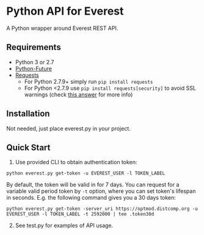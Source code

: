 # Python API for Everest

A Python wrapper around Everest REST API.

## Requirements

* Python 3 or 2.7
* [Python-Future](https://python-future.org/quickstart.html#installation)
* [Requests](http://docs.python-requests.org/en/latest/)
    * For Python 2.7.9+ simply run `pip install requests`
    * For Python <2.7.9 use `pip install requests[security]` to avoid SSL warnings (check [this answer](http://stackoverflow.com/a/29202163) for more info) 

## Installation

Not needed, just place everest.py in your project.

## Quick Start

1. Use provided CLI to obtain authentication token:

```
python everest.py get-token -u EVEREST_USER -l TOKEN_LABEL
```
By default, the token will be valid in for 7 days. You can request for a variable valid period token by `-t` option, where you can set token's lifespan in seconds. E.g. the following command gives you a 30 days token:

```
python everest.py get-token -server_uri https://optmod.distcomp.org -u EVEREST_USER -l TOKEN_LABEL -t 2592000 | tee .token30d
```


2. See test.py for examples of API usage.
